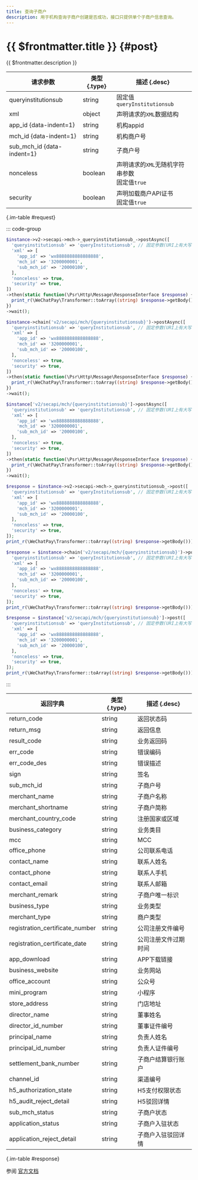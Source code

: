 ```yaml
---
title: 查询子商户
description: 用于机构查询子商户创建是否成功，接口只提供单个子商户信息查询。
---
```


# {{ $frontmatter.title }} {#post}

{{ $frontmatter.description }}

| 请求参数 | 类型 {.type} | 描述 {.desc}
| --- | --- | ---
| queryinstitutionsub | string | 固定值`queryInstitutionsub`
| xml | object | 声明请求的`XML`数据结构
| app_id {data-indent=1} | string | 机构appid
| mch_id {data-indent=1} | string | 机构商户号
| sub_mch_id {data-indent=1} | string | 子商户号
| nonceless | boolean | 声明请求的`XML`无随机字符串参数<br/>固定值`true`
| security | boolean | 声明加载商户API证书<br/>固定值`true`

{.im-table #request}

::: code-group

```php [异步纯链式]
$instance->v2->secapi->mch->_queryinstitutionsub_->postAsync([
  'queryinstitutionsub' => 'queryInstitutionsub', // 固定参数(URI上有大写字符)
  'xml' => [
    'app_id' => 'wx8888888888888888',
    'mch_id' => '3200000001',
    'sub_mch_id' => '20000100',
  ],
  'nonceless' => true,
  'security' => true,
])
->then(static function(\Psr\Http\Message\ResponseInterface $response) {
  print_r(\WeChatPay\Transformer::toArray((string) $response->getBody()));
})
->wait();
```

```php [异步声明式]
$instance->chain('v2/secapi/mch/{queryinstitutionsub}')->postAsync([
  'queryinstitutionsub' => 'queryInstitutionsub', // 固定参数(URI上有大写字符)
  'xml' => [
    'app_id' => 'wx8888888888888888',
    'mch_id' => '3200000001',
    'sub_mch_id' => '20000100',
  ],
  'nonceless' => true,
  'security' => true,
])
->then(static function(\Psr\Http\Message\ResponseInterface $response) {
  print_r(\WeChatPay\Transformer::toArray((string) $response->getBody()));
})
->wait();
```

```php [异步属性式]
$instance['v2/secapi/mch/{queryinstitutionsub}']->postAsync([
  'queryinstitutionsub' => 'queryInstitutionsub', // 固定参数(URI上有大写字符)
  'xml' => [
    'app_id' => 'wx8888888888888888',
    'mch_id' => '3200000001',
    'sub_mch_id' => '20000100',
  ],
  'nonceless' => true,
  'security' => true,
])
->then(static function(\Psr\Http\Message\ResponseInterface $response) {
  print_r(\WeChatPay\Transformer::toArray((string) $response->getBody()));
})
->wait();
```

```php [同步纯链式]
$response = $instance->v2->secapi->mch->_queryinstitutionsub_->post([
  'queryinstitutionsub' => 'queryInstitutionsub', // 固定参数(URI上有大写字符)
  'xml' => [
    'app_id' => 'wx8888888888888888',
    'mch_id' => '3200000001',
    'sub_mch_id' => '20000100',
  ],
  'nonceless' => true,
  'security' => true,
]);
print_r(\WeChatPay\Transformer::toArray((string) $response->getBody()));
```

```php [同步声明式]
$response = $instance->chain('v2/secapi/mch/{queryinstitutionsub}')->post([
  'queryinstitutionsub' => 'queryInstitutionsub', // 固定参数(URI上有大写字符)
  'xml' => [
    'app_id' => 'wx8888888888888888',
    'mch_id' => '3200000001',
    'sub_mch_id' => '20000100',
  ],
  'nonceless' => true,
  'security' => true,
]);
print_r(\WeChatPay\Transformer::toArray((string) $response->getBody()));
```

```php [同步属性式]
$response = $instance['v2/secapi/mch/{queryinstitutionsub}']->post([
  'queryinstitutionsub' => 'queryInstitutionsub', // 固定参数(URI上有大写字符)
  'xml' => [
    'app_id' => 'wx8888888888888888',
    'mch_id' => '3200000001',
    'sub_mch_id' => '20000100',
  ],
  'nonceless' => true,
  'security' => true,
]);
print_r(\WeChatPay\Transformer::toArray((string) $response->getBody()));
```

:::

| 返回字典 | 类型 {.type} | 描述 {.desc}
| --- | --- | ---
| return_code | string | 返回状态码
| return_msg | string | 返回信息
| result_code | string | 业务返回码
| err_code | string | 错误编码
| err_code_des | string | 错误描述
| sign | string | 签名
| sub_mch_id | string | 子商户号
| merchant_name | string | 子商户名称
| merchant_shortname | string | 子商户简称
| merchant_country_code | string | 注册国家或区域
| business_category | string | 业务类目
| mcc | string | MCC
| office_phone | string | 公司联系电话
| contact_name | string | 联系人姓名
| contact_phone | string | 联系人手机
| contact_email | string | 联系人邮箱
| merchant_remark | string | 子商户唯一标识
| business_type | string | 业务类型
| merchant_type | string | 商户类型
| registration_certificate_number | string | 公司注册文件编号
| registration_certificate_date | string | 公司注册文件过期时间
| app_download | string | APP下载链接
| business_website | string | 业务网站
| office_account | string | 公众号
| mini_program | string | 小程序
| store_address | string | 门店地址
| director_name | string | 董事姓名
| director_id_number | string | 董事证件编号
| principal_name | string | 负责人姓名
| principal_id_number | string | 负责人证件编号
| settlement_bank_number | string | 子商户结算银行账户
| channel_id | string | 渠道编号
| h5_authorization_state | string | H5支付权限状态
| h5_audit_reject_detail | string | H5驳回详情
| sub_mch_status | string | 子商户状态
| application_status | string | 子商户入驻状态
| application_reject_detail | string | 子商户入驻驳回详情

{.im-table #response}

参阅 [官方文档](https://pay.weixin.qq.com/wiki/doc/api/wxpay/ch/sub_merchant_entry/chapter3_2.shtml)
